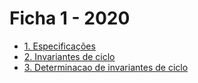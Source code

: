 # Ficha 1 - 2020

- [1. Especificações](https://github.com/andreubita/miei/blob/master/src/2ano/algc/prt/2020-ficha1/cap1.md)
- [2. Invariantes de ciclo](https://github.com/andreubita/miei/blob/master/src/2ano/algc/prt/2020-ficha1/cap2.md)
- [3. Determinacao de invariantes de ciclo](https://github.com/andreubita/miei/blob/master/src/2ano/algc/prt/2020-ficha1/cap3.md)